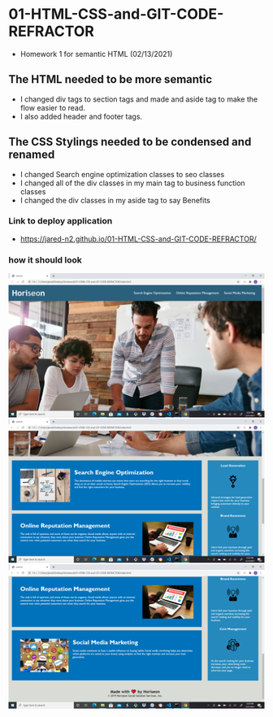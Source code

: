 # 01-HTML-CSS-and-GIT-CODE-REFRACTOR
* Homework 1 for semantic HTML (02/13/2021)

## The HTML needed to be more semantic
* I changed div tags to section tags and made and aside tag to make the flow easier to read.
* I also added header and footer tags.

## The CSS Stylings needed to be condensed and renamed
* I changed Search engine optimization classes to seo classes
* I changed all of the div classes in my main tag to business function classes
* I changed the div classes in my aside tag to say Benefits 

### Link to deploy application
* https://jared-n2.github.io/01-HTML-CSS-and-GIT-CODE-REFRACTOR/

### how it should look
![screenshot](./assets/images/Screenshot-1.png)
![screenshot](./assets/images/Screenshot-2.png)
![screenshot](./assets/images/Screenshot-3.png) 


